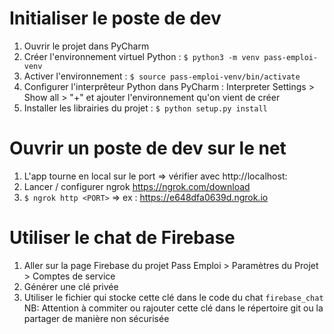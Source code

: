 # Initialiser le poste de dev

1. Ouvrir le projet dans PyCharm 
2. Créer l'environnement virtuel Python : `$ python3 -m venv pass-emploi-venv`
3. Activer l'environnement : `$ source pass-emploi-venv/bin/activate`
4. Configurer l'interprêteur Python dans PyCharm : Interpreter Settings > Show all > "+" et ajouter l'environnement qu'on vient de créer
5. Installer les librairies du projet : `$ python setup.py install` 

# Ouvrir un poste de dev sur le net
1. L'app tourne en local sur le port <PORT> => vérifier avec http://localhost:<PORT>
2. Lancer / configurer ngrok https://ngrok.com/download
3. `$ ngrok http <PORT>` => ex : https://e648dfa0639d.ngrok.io

# Utiliser le chat de Firebase 
1. Aller sur la page Firebase du projet Pass Emploi > Paramètres du Projet > Comptes de service
2. Générer une clé privée
3. Utiliser le fichier qui stocke cette clé dans le code du chat `firebase_chat` 
NB: Attention à commiter ou rajouter cette clé dans le répertoire git ou la partager de manière non sécurisée
